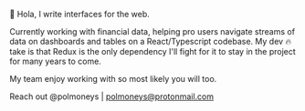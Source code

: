 👋 Hola, I write interfaces for the web. 

Currently working with financial data, helping pro users navigate streams of data on dashboards and tables on a React/Typescript codebase. 
My dev 🔥 take is that Redux is the only dependency I'll fight for it to stay in the project for many years to come. 

My team enjoy working with so most likely you will too. 

Reach out @polmoneys | polmoneys@protonmail.com

<!---
polmoneys/polmoneys is a ✨ special ✨ repository because its `README.md` (this file) appears on your GitHub profile.
You can click the Preview link to take a look at your changes.
--->
